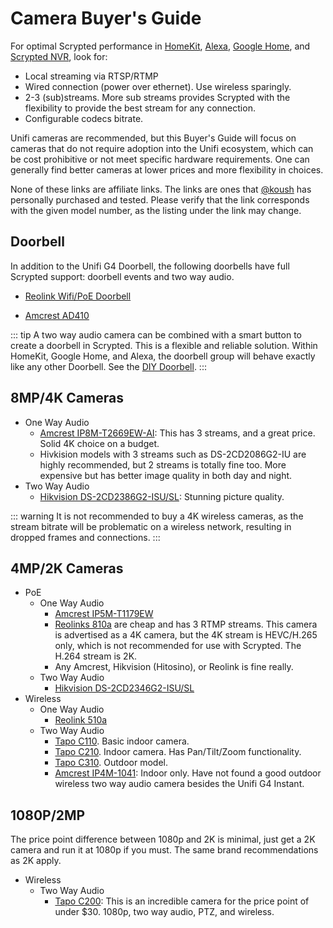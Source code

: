 # Camera Buyer's Guide

For optimal Scrypted performance in [HomeKit](/homekit), [Alexa](/alexa), [Google Home](/google-home), and [Scrypted NVR](/scrypted-nvr/), look for:
  * Local streaming via RTSP/RTMP
  * Wired connection (power over ethernet). Use wireless sparingly.
  * 2-3 (sub)streams. More sub streams provides Scrypted with the flexibility to provide the best stream for any connection.
  * Configurable codecs bitrate.

Unifi cameras are recommended, but this Buyer's Guide will focus on cameras that do not require adoption into the Unifi ecosystem, which can be cost prohibitive or not meet specific hardware requirements. One can generally find better cameras at lower prices and more flexibility in choices.

None of these links are affiliate links. The links are ones that [@koush](https://github.com/koush) has personally purchased and tested. Please verify that the link corresponds with the given model number, as the listing under the link may change.

## Doorbell

In addition to the Unifi G4 Doorbell, the following doorbells have full Scrypted support: doorbell events and two way audio.

* [Reolink Wifi/PoE Doorbell](https://www.amazon.com/REOLINK-Doorbell-Detection-Storage-Assistant/dp/B0B7S3JSG7/ref=sr_1_3?hvadid=623182026151&hvdev=c&hvlocphy=9061303&hvnetw=g&hvqmt=e&hvrand=4474805440243407911&hvtargid=kwd-1392011983863&hydadcr=18883_13355422&keywords=reolink+camera+doorbell&qid=1681099620&sr=8-3&ufe=app_do%3Aamzn1.fos.18ed3cb5-28d5-4975-8bc7-93deae8f9840)

* [Amcrest AD410](https://www.amazon.com/Amcrest-Doorbell-Detection-Weatherproof-Wide-Angle/dp/B091KMT9GB/ref=sr_1_1?crid=1Y6SVFORAH6GS&keywords=ad410&qid=1669356288&s=electronics&sprefix=ad410%2Celectronics%2C145&sr=1-1&ufe=app_do%3Aamzn1.fos.18ed3cb5-28d5-4975-8bc7-93deae8f9840)

::: tip
A two way audio camera can be combined with a smart button to create a doorbell in Scrypted. This is a flexible and reliable solution. Within HomeKit, Google Home, and Alexa, the doorbell group will behave exactly like any other Doorbell. See the [DIY Doorbell](https://github.com/koush/scrypted/wiki/Do-It-Yourself-Doorbell).
:::

## 8MP/4K Cameras

  * One Way Audio
    * [Amcrest IP8M-T2669EW-AI](https://www.amazon.com/gp/product/B08CWGJY37/ref=ppx_yo_dt_b_search_asin_title?ie=UTF8&psc=1): This has 3 streams, and a great price. Solid 4K choice on a budget.
    * Hivkision models with 3 streams such as DS-2CD2086G2-IU are highly recommended, but 2 streams is totally fine too. More expensive but has better image quality in both day and night.
  * Two Way Audio
    * [Hikvision DS-2CD2386G2-ISU/SL](https://www.amazon.com/Hikvision-DS-2CD2386G2-ISU-SL-AcuSense-Original/dp/B09JJWYQJ5/ref=sr_1_1_sspa?crid=GV0C06DJSRXA&keywords=DS-2CD2386G2-ISU%2FSL&qid=1689003265&sprefix=ds-2cd2386g2-isu%2Fsl%2Caps%2C192&sr=8-1-spons&ufe=app_do%3Aamzn1.fos.18ed3cb5-28d5-4975-8bc7-93deae8f9840&sp_csd=d2lkZ2V0TmFtZT1zcF9hdGY&psc=1): Stunning picture quality.

::: warning
It is not recommended to buy a 4K wireless cameras, as the stream bitrate will be problematic on a wireless network, resulting in dropped frames and connections.
:::

## 4MP/2K Cameras

  * PoE
    * One Way Audio
      * [Amcrest IP5M-T1179EW](https://www.amazon.com/Amcrest-5-Megapixel-NightVision-Weatherproof-IP5M-T1179EW-28MM/dp/B083G9KT4C/ref=sr_1_2_sspa?crid=3GF8K377TKHYI&keywords=amcrest+4mp&qid=1669361597&sprefix=amcrest+4mp%2Caps%2C156&sr=8-2-spons&sp_csd=d2lkZ2V0TmFtZT1zcF9hdGY&psc=1)
      * [Reolinks 810a](https://www.amazon.com/REOLINK-Detection-Timelapse-Recording-RLC-810A/dp/B07K74GWX5/ref=sr_1_1_sspa?crid=3HM3VPTXYPTQO&keywords=reolink%2B4K%2Bpoe&qid=1689003324&sprefix=reolink%2B4K%2Bpo%2Caps%2C136&sr=8-1-spons&ufe=app_do%3Aamzn1.fos.18ed3cb5-28d5-4975-8bc7-93deae8f9840&sp_csd=d2lkZ2V0TmFtZT1zcF9hdGY&th=1) are cheap and has 3 RTMP streams. This camera is advertised as a 4K camera, but the 4K stream is HEVC/H.265 only, which is not recommended for use with Scrypted. The H.264 stream is 2K.
      * Any Amcrest, Hikvision (Hitosino), or Reolink is fine really.
    * Two Way Audio
      * [Hikvision DS-2CD2346G2-ISU/SL](https://www.amazon.com/HITOSINO-Acusense-Darkfighter-Camera-Built/dp/B092MGTHNS/ref=sr_1_10?crid=1SNGDCXTCUTQ7&keywords=hitosino%2Btwo%2Bway&qid=1669354931&s=electronics&sprefix=hitosino%2Btwo%2Bway%2Celectronics%2C105&sr=1-10&ufe=app_do%3Aamzn1.fos.18ed3cb5-28d5-4975-8bc7-93deae8f9840&th=1)
  * Wireless
    * One Way Audio
      * [Reolink 510a](https://www.amazon.com/Security-Security-2-4-Detection-Waterproof-RLC-510WA/dp/B08PYN7TS2/ref=sr_1_1_sspa?crid=3C6EUD88K8I8S&keywords=reolink+2K+wireless&qid=1689004037&sprefix=reolink+2k+wireles%2Caps%2C129&sr=8-1-spons&ufe=app_do%3Aamzn1.fos.18ed3cb5-28d5-4975-8bc7-93deae8f9840&sp_csd=d2lkZ2V0TmFtZT1zcF9hdGY&psc=1)
    * Two Way Audio
      * [Tapo C110](https://www.amazon.com/smart-indoor-security-camera-tapo/dp/B09YL5G1Y8/ref=sr_1_6?hvadid=570485739804&hvdev=c&hvlocphy=9033320&hvnetw=g&hvqmt=e&hvrand=12813899484270259277&hvtargid=kwd-822050146986&hydadcr=10039_13478011&keywords=tapo%2Bc200&qid=1689003849&sr=8-6&th=1). Basic indoor camera.
      * [Tapo C210](https://www.amazon.com/indoor-pet-wifi-camera-tapo/dp/B09Y8TLP25/ref=sr_1_2?crid=499XUYK8UKNR&keywords=tapo%2Bc210&qid=1689003913&s=electronics&sprefix=tapo%2Bc210%2Celectronics%2C128&sr=1-2&th=1). Indoor camera. Has Pan/Tilt/Zoom functionality.
      * [Tapo C310](https://www.amazon.com/security-camera-wireless-outdoor-tapo/dp/B08LHG2W7Y/ref=asc_df_B08LHG2W7Y/?tag=hyprod-20&linkCode=df0&hvadid=600153859656&hvpos=&hvnetw=g&hvrand=18132377741092454297&hvpone=&hvptwo=&hvqmt=&hvdev=c&hvdvcmdl=&hvlocint=&hvlocphy=9033320&hvtargid=pla-1129824239938&th=1). Outdoor model.
      * [Amcrest IP4M-1041](https://www.amazon.com/Amcrest-UltraHD-Security-4-Megapixel-IP4M-1041W/dp/B095XD17K5/ref=sr_1_1_sspa?crid=27ASRHBUE0BM4&keywords=4mp+amcrest&qid=1669355229&s=electronics&sprefix=4mp+amcrest%2Celectronics%2C107&sr=1-1-spons&ufe=app_do%3Aamzn1.fos.18ed3cb5-28d5-4975-8bc7-93deae8f9840&sp_csd=d2lkZ2V0TmFtZT1zcF9hdGY&psc=1): Indoor only. Have not found a good outdoor wireless two way audio camera besides the Unifi G4 Instant.

## 1080P/2MP

The price point difference between 1080p and 2K is minimal, just get a 2K camera and run it at 1080p if you must. The same brand recommendations as 2K apply.

  * Wireless
    * Two Way Audio
      * [Tapo C200](https://www.amazon.com/dp/B0829KDY9X?psc=1&ref=ppx_yo2ov_dt_b_product_details): This is an incredible camera for the price point of under $30. 1080p, two way audio, PTZ, and wireless.
